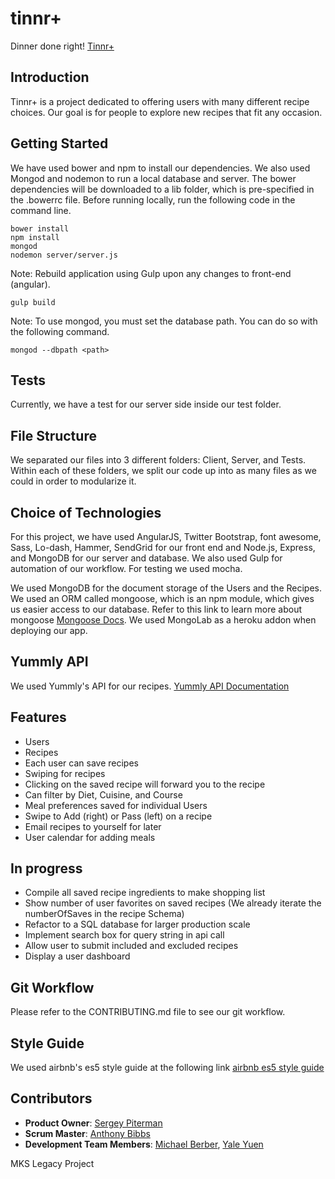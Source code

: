 # tinnr+
Dinner done right!
[Tinnr+](http://tinnrplusplus.herokuapp.com)

## Introduction

Tinnr+ is a project dedicated to offering users with many different recipe choices. Our goal is for people to explore new recipes that fit any occasion.

## Getting Started

We have used bower and npm to install our dependencies. We also used Mongod and nodemon to run a local database and server. The bower dependencies will be downloaded to a lib folder, which is pre-specified in the .bowerrc file. Before running locally, run the following code in the command line.
```
bower install
npm install
mongod
nodemon server/server.js
```
Note: Rebuild application using Gulp upon any changes to front-end (angular).
```
gulp build
```

Note: To use mongod, you must set the database path. You can do so with the following command.
```
mongod --dbpath <path>
```

## Tests

Currently, we have a test for our server side inside our test folder.

## File Structure

We separated our files into 3 different folders: Client, Server, and Tests. Within each of these folders, we split our code up into as many files as we could in order to modularize it.

## Choice of Technologies

For this project, we have used AngularJS, Twitter Bootstrap, font awesome, Sass, Lo-dash, Hammer, SendGrid for our front end and Node.js, Express, and MongoDB for our server and database. We also used Gulp for automation of our workflow. For testing we used mocha.

We used MongoDB for the document storage of the Users and the Recipes. We used an ORM called mongoose, which is an npm
module, which gives us easier access to our database. Refer to this link to learn more about mongoose [Mongoose Docs](http://mongoosejs.com/). We used MongoLab as a heroku addon when deploying our app.

## Yummly API
We used Yummly's API for our recipes.
[Yummly API Documentation](https://developer.yummly.com/documentation)

## Features
- Users
- Recipes
- Each user can save recipes
- Swiping for recipes
- Clicking on the saved recipe will forward you to the recipe
- Can filter by Diet, Cuisine, and Course
- Meal preferences saved for individual Users
- Swipe to Add (right) or Pass (left) on a recipe
- Email recipes to yourself for later
- User calendar for adding meals

## In progress
- Compile all saved recipe ingredients to make shopping list
- Show number of user favorites on saved recipes (We already iterate the numberOfSaves in the recipe Schema)
- Refactor to a SQL database for larger production scale
- Implement search box for query string in api call
- Allow user to submit included and excluded recipes
- Display a user dashboard

## Git Workflow

Please refer to the CONTRIBUTING.md file to see our git workflow.

## Style Guide

We used airbnb's es5 style guide at the following link 
[airbnb es5 style guide](https://github.com/airbnb/javascript/tree/master/es5)

## Contributors
 - __Product Owner__: [Sergey Piterman](https://github.com/spiterman)
 - __Scrum Master__:  [Anthony Bibbs](https://github.com/abibbs)
 - __Development Team Members__: [Michael Berber](https://github.com/mickberber), [Yale Yuen](https://github.com/Ycube)

MKS Legacy Project
